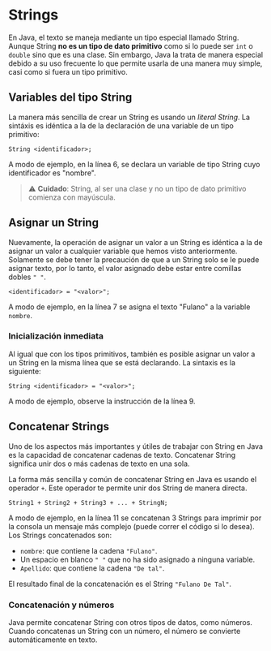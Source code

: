 # Strings

En Java, el texto se maneja mediante un tipo especial llamado String. Aunque String **no es un tipo de dato primitivo** como si lo puede ser `int` o `double` sino que es una clase. Sin embargo, Java la trata de manera especial debido a su uso frecuente lo que permite usarla de una manera muy simple, casi como si fuera un tipo primitivo.

## Variables del tipo String

La manera más sencilla de crear un String es usando un *literal String*. La sintáxis es idéntica a la de la declaración de una variable de un tipo primitivo:

```
String <identificador>;
```

A modo de ejemplo, en la línea 6, se declara un variable de tipo String cuyo identificador es "nombre".

> ⚠️ **Cuidado**: String, al ser una clase y no un tipo de dato primitivo comienza con mayúscula.

## Asignar un String

Nuevamente, la operación de asignar un valor a un String es idéntica a la de asignar un valor a cualquier variable que hemos visto anteriormente. Solamente se debe tener la precaución de que a un String solo se le puede asignar texto, por lo tanto, el valor asignado debe estar entre comillas dobles `" "`.

```
<identificador> = "<valor>";
```

A modo de ejemplo, en la línea 7 se asigna el texto "Fulano" a la variable `nombre`.

### Inicialización inmediata

Al igual que con los tipos primitivos, también es posible asignar un valor a un String en la misma línea que se está declarando. La sintaxis es la siguiente:
```
String <identificador> = "<valor>";
```
A modo de ejemplo, observe la instrucción de la línea 9.

## Concatenar Strings
Uno de los aspectos más importantes y útiles de trabajar con String en Java es la capacidad de concatenar cadenas de texto. Concatenar String significa unir dos o más cadenas de texto en una sola.

La forma más sencilla y común de concatenar String en Java es usando el operador `+`. Este operador te permite unir dos String de manera directa.

```text
String1 + String2 + String3 + ... + StringN;
```

A modo de ejemplo, en la línea 11 se concatenan 3 Strings para imprimir por la consola un mensaje más complejo (puede correr el código si lo desea). Los Strings concatenados son:

- `nombre`: que contiene la cadena `"Fulano"`.
- Un espacio en blanco `" "` que no ha sido asignado a ninguna variable.
- `Apellido`: que contiene la cadena `"De tal"`.

El resultado final de la concatenación es el String `"Fulano De Tal"`.

### Concatenación y números

Java permite concatenar String con otros tipos de datos, como números. Cuando concatenas un String con un número, el número se convierte automáticamente en texto.